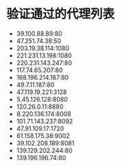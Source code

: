 # 验证通过的代理列表

 - 39.100.88.89:80
 - 47.251.74.38:50
 - 203.19.38.114:1080
 - 221.231.13.198:1080
 - 220.231.143.247:80
 - 117.74.65.207:80
 - 168.196.214.187:80
 - 49.7.11.187:80
 - 47.119.19.221:3128
 - 5.45.126.128:8080
 - 120.26.0.11:8880
 - 8.220.136.174:8008
 - 101.71.143.237:8092
 - 47.91.109.17:1720
 - 61.158.175.38:9002
 - 39.102.208.189:8081
 - 139.129.202.244:80
 - 139.196.196.74:80
